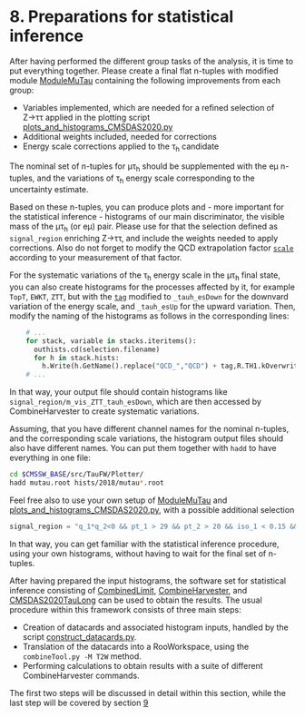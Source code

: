 # 8. Preparations for statistical inference

After having performed the different group tasks of the analysis, it is time to put everything together.
Please create a final flat n-tuples with modified module [ModuleMuTau](../../PicoProducer/python/analysis/CMSDAS2020/ModuleMuTau.py)
containing the following improvements from each group:

+ Variables implemented, which are needed for a refined selection of Z&rarr;&tau;&tau; applied in the plotting script
[plots_and_histograms_CMSDAS2020.py](../../Plotter/plots_and_histograms_CMSDAS2020.py)
+ Additional weights included, needed for corrections
+ Energy scale corrections applied to the &tau;<sub>h</sub> candidate

The nominal set of n-tuples for &mu;&tau;<sub>h</sub> should be supplemented with the e&mu; n-tuples,
and the variations of &tau;<sub>h</sub> energy scale corresponding to the uncertainty estimate.

Based on these n-tuples, you can produce plots and - more important for the statistical inference - histograms
of our main discriminator, the visible mass of the &mu;&tau;<sub>h</sub> (or e&mu;) pair. Please use for that
the selection defined as `signal_region` enriching Z&rarr;&tau;&tau;, and include the weights needed to apply corrections. Also do
not forget to modify the QCD extrapolation factor [`scale`](https://github.com/ArturAkh/TauFW/blob/master/Plotter/plots_and_histograms_CMSDAS2020.py#L126) according
to your measurement of that factor.

For the systematic variations of the &tau;<sub>h</sub> energy scale in the &mu;&tau;<sub>h</sub> final state, you can also create histograms for the processes affected
by it, for example `TopT`, `EWKT`, `ZTT`, but with the [`tag`](../../Plotter/plots_and_histograms_CMSDAS2020.py#L149) 
modified to `_tauh_esDown` for the downvard variation of the energy scale, and `_tauh_esUp` for the upward variation.
Then, modify the naming of the histograms as follows in the corresponding lines:

```python
    # ...
    for stack, variable in stacks.iteritems():
      outhists.cd(selection.filename)
      for h in stack.hists:
        h.Write(h.GetName().replace("QCD_","QCD") + tag,R.TH1.kOverwrite) # adding tag to the name for es variations in addition
    # ...
```

In that way, your output file should contain histograms like `signal_region/m_vis_ZTT_tauh_esDown`, which are then accessed by
CombineHarvester to create systematic variations.

Assuming, that you have different channel names for the nominal n-tuples, and the corresponding scale variations, the histogram output
files should also have different names. You can put them together with `hadd` to have everything in one file:

```sh
cd $CMSSW_BASE/src/TauFW/Plotter/
hadd mutau.root hists/2018/mutau*.root
```

Feel free also to use your own setup of [ModuleMuTau](../../PicoProducer/python/analysis/CMSDAS2020/ModuleMuTau.py) and
[plots_and_histograms_CMSDAS2020.py](../../Plotter/plots_and_histograms_CMSDAS2020.py), with a possible additional selection

```python
signal_region = "q_1*q_2<0 && pt_1 > 29 && pt_2 > 20 && iso_1 < 0.15 && (decayMode_2 < 5 || decayMode_2 > 7) && id_2 >= 31 && anti_mu_2 == 15"
```
In that way, you can get familiar with the statistical inference procedure, using your own histograms, without having to wait for the final set of n-tuples.

After having prepared the input histograms, the software set for statistical inference consisting of [CombinedLimit](https://github.com/cms-analysis/HiggsAnalysis-CombinedLimit),
[CombineHarvester](https://github.com/cms-analysis/CombineHarvester), and [CMSDAS2020TauLong](https://github.com/ArturAkh/CMSDAS2020TauLong) can be used
to obtain the results. The usual procedure within this framework consists of three main steps:

+ Creation of datacards and associated histogram inputs, handled by the script [construct_datacards.py](https://github.com/ArturAkh/CMSDAS2020TauLong/blob/master/scripts/construct_datacards.py).
+ Translation of the datacards into a RooWorkspace, using the `combineTool.py -M T2W` method.
+ Performing calculations to obtain results with a suite of different CombineHarvester commands.

The first two steps will be discussed in detail within this section, while the last step will be covered by section [9](measurement.md)
